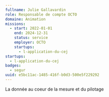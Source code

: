 ```yaml
---
fullname: Julie Gallavardin
role: Responsable de compte OCTO
domaine: Animation
missions:
  - start: 2022-01-01
    end: 2024-12-31
    status: service
    employer: OCTO
    startups:
      - l-application-du-cej
startups:
  - l-application-du-cej
badges:
  - segur
uuid: e5bc11ac-1485-416f-b0d3-500e5f229292
---
```

La donnée au coeur de la mesure et du pilotage